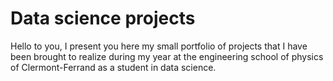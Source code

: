 # Data science projects
Hello to you, 
I present you here my small portfolio of projects that I have been brought to realize during my year at the engineering school of physics of Clermont-Ferrand as a student in data science.
 
